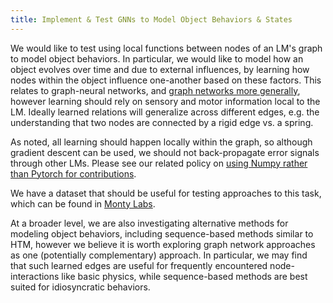 ```yaml
---
title: Implement & Test GNNs to Model Object Behaviors & States
---
```


We would like to test using local functions between nodes of an LM's graph to model object behaviors. In particular, we would like to model how an object evolves over time and due to external influences, by learning how nodes within the object influence one-another based on these factors. This relates to graph-neural networks, and [graph networks more generally](https://arxiv.org/pdf/1806.01261), however learning should rely on sensory and motor information local to the LM. Ideally learned relations will generalize across different edges, e.g. the understanding that two nodes are connected by a rigid edge vs. a spring.

As noted, all learning should happen locally within the graph, so although gradient descent can be used, we should not back-propagate error signals through other LMs. Please see our related policy on [using Numpy rather than Pytorch for contributions](../../contributing/style-guide#numpy-preferred-over-pytorch).

We have a dataset that should be useful for testing approaches to this task, which can be found in [Monty Labs](https://github.com/thousandbrainsproject/monty_lab/tree/main/object_behaviors).

At a broader level, we are also investigating alternative methods for modeling object behaviors, including sequence-based methods similar to HTM, however we believe it is worth exploring graph network approaches as one (potentially complementary) approach. In particular, we may find that such learned edges are useful for frequently encountered node-interactions like basic physics, while sequence-based methods are best suited for idiosyncratic behaviors.